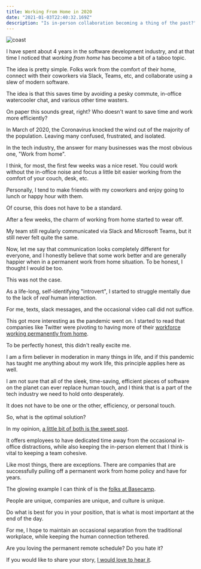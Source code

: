```yaml
---
title: Working From Home in 2020
date: "2021-01-03T22:40:32.169Z"
description: "Is in-person collaboration becoming a thing of the past?"
---
```


![coast](https://i.imgur.com/RpoYeaQ.jpg)

I have spent about 4 years in the software development industry, and at that time I noticed that _working from home_ has become a bit of a taboo topic.

The idea is pretty simple. Folks work from the comfort of their home, connect with their coworkers via Slack, Teams, etc, and collaborate using a slew of modern software.

The idea is that this saves time by avoiding a pesky commute, in-office watercooler chat, and various other time wasters.

On paper this sounds great, right? Who doesn't want to save time and work more efficiently?

In March of 2020, the Coronavirus knocked the wind out of the majority of the population. Leaving many confused, frustrated, and isolated.

In the tech industry, the answer for many businesses was the most obvious one, "Work from home".

I think, for most, the first few weeks was a nice reset. You could work without the in-office noise and focus a little bit easier working from the comfort of your couch, desk, etc.

Personally, I tend to make friends with my coworkers and enjoy going to lunch or happy hour with them.

Of course, this does not have to be a standard.

After a few weeks, the charm of working from home started to wear off.

My team still regularly communicated via Slack and Microsoft Teams, but it still never felt quite the same.

Now, let me say that communication looks completely different for everyone, and I honestly believe that some work better and are generally happier when in a permanent work from home situation. To be honest, I thought I would be too.

This was not the case.

As a life-long, self-identifying "introvert", I started to struggle mentally due to the lack of _real_ human interaction.

For me, texts, slack messages, and the occasional video call did not suffice.

This got more interesting as the pandemic went on. I started to read that companies like Twitter were pivoting to having more of their [workforce working permanently from home](https://www.washingtonpost.com/technology/2020/10/01/twitter-work-from-home/?arc404=true).

To be perfectly honest, this didn't really excite me.

I am a firm believer in moderation in many things in life, and if this pandemic has taught me anything about my work life, this principle applies here as well.

I am not sure that all of the sleek, time-saving, efficient pieces of software on the planet can ever replace human touch, and I think that is a part of the tech industry we need to hold onto desperately.

It does not have to be one or the other, efficiency, or personal touch.

So, what is the optimal solution?

In my opinion, [a little bit of both is the sweet spot](https://www.theverge.com/2020/12/14/22175150/google-return-office-september-flexible-work-week-coronavirus-pandemic-sundar-pichai).

It offers employees to have dedicated time away from the occasional in-office distractions, while also keeping the in-person element that I think is vital to keeping a team cohesive.

Like most things, there are exceptions. There are companies that are successfully pulling off a permanent work from home policy and have for years.

The glowing example I can think of is the [folks at Basecamp](https://basecamp.com/remote-resources).

People are unique, companies are unique, and culture is unique.

Do what is best for you in your position, that is what is most important at the end of the day.

For me, I hope to maintain an occasional separation from the traditional workplace, while keeping the human connection tethered.

Are you loving the permanent remote schedule? Do you hate it?

If you would like to share your story, [I would love to hear it](mailto:martin@hey.com).
